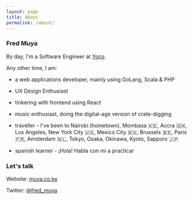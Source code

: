 ```yaml
---
layout: page
title: About
permalink: /about/
---
```


### Fred Muya

By day, I'm a Software Engineer at [Yoco](https://www.yoco.com/za/about/).

Any other time, I am:

- a web applications developer, mainly using GoLang, Scala & PHP

- UX Design Enthusiast

- tinkering with frontend using React

- music enthusiast, doing the digital-age version of crate-digging

- traveller - I've been to Nairobi (hometown), Mombasa 🇰🇪, Accra 🇬🇭, Los Angeles, New York City 🇺🇸, Mexico City 🇲🇽, Brussels 🇧🇪, Paris 🇫🇷, Amsterdam 🇳🇱, Tokyo, Osaka, Okinawa, Kyoto, Sapporo 🇯🇵

- spanish learner - ¡Hola! Habla con mi a practicar

### Let's talk

Website: [muya.co.ke](https://bit.ly/3iEvvfM)

Twitter: [@fred_muya](https://twitter.com/fred_muya)
